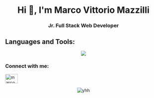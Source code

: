 <h1 align="center">Hi 👋, I'm Marco Vittorio Mazzilli</h1>
<h3 align="center">Jr. Full Stack Web Developer</h3>


<h2 align="left">Languages and Tools:</h2> 

<p align="center">
  <a href="https://skillicons.dev">
    <img src="https://skillicons.dev/icons?i=html,css,bootstrap,sass,js,vue,vite,laravel,nodejs,mysql,php,git,github,vscode" />
  </a>
</p>

<h3 align="left">Connect with me:</h2>
<p align="left">
<a href="https://www.linkedin.com/in/marco-vittorio-mazzilli-097a7b136/" target="blank"><img align="center" src="https://raw.githubusercontent.com/rahuldkjain/github-profile-readme-generator/master/src/images/icons/Social/linked-in-alt.svg" alt="marcomazzilli" height="30" width="40" /></a>
</p>

<p align="center"><img src="https://github-readme-stats.vercel.app/api/top-langs?username=MarcoMazzilli&show_icons=true&locale=en&layout=compact" alt="yhh" /></p>
